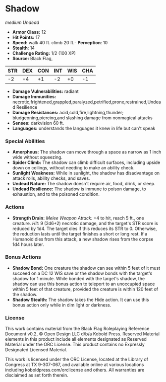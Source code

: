 # Shadow

*medium* *Undead*

- **Armor Class:** 12
- **Hit Points:** 17 
- **Speed:** walk 40 ft. climb 20 ft.- **Perception**: 10
- **Stealth**: 14
- **Challenge Rating:** 1/2 (100 XP)
- **Source:** Black Flag,

| STR | DEX | CON | INT | WIS | CHA |
| --- | --- | --- | --- | --- | --- |
| -2 | +4 | +1 | -2 | +0 | -1 |

- **Damage Vulnerabilities:** radiant
- **Damage Immunities:** necrotic,frightened,grappled,paralyzed,petrified,prone,restrained,Undead Resilience
- **Damage Resistances:** acid,cold,fire,lightning,thunder; bludgeoning,piercing,and slashing damage from nonmagical attacks
- **Senses:** darkvision 60 ft.
- **Languages:** understands the languages it knew in life but can't speak

### Special Abilities

- **Amorphous:** The shadow can move through a space as narrow as 1 inch wide without squeezing.
- **Spider Climb:** The shadow can climb difficult surfaces, including upside down on ceilings, without needing to make an ability check.
- **Sunlight Weakness:** While in sunlight, the shadow has disadvantage on attack rolls, ability checks, and saves.
- **Undead Nature:** The shadow doesn't require air, food, drink, or sleep.
- **Undead Resilience:** The shadow is immune to poison damage, to exhaustion, and to the poisoned condition.

### Actions

- **Strength Drain:** _Melee Weapon Attack:_ +4 to hit, reach 5 ft., one creature. _Hit:_ 9 (2d6+2) necrotic damage, and the target's STR score is reduced by 1d4. The target dies if this reduces its STR to 0. Otherwise, the reduction lasts until the target finishes a short or long rest. If a Humanoid dies from this attack, a new shadow rises from the corpse 1d4 hours later.

### Bonus Actions

- **Shadow Bond:** One creature the shadow can see within 5 feet of it must succeed on a DC 12 WIS save or the shadow bonds with the target's shadow for 1 minute. While bonded with the target's shadow, the shadow can use this bonus action to teleport to an unoccupied space within 5 feet of that creature, provided the creature is within 120 feet of the shadow.
- **Shadow Stealth:** The shadow takes the Hide action. It can use this bonus action only while in dim light or darkness.


### License

This work contains material from the Black Flag Roleplaying Reference Document v0.2, © Open Design LLC d/b/a Kobold Press. Reserved Material elements in this product include all elements designated as Reserved Material under the ORC License. This product contains no Expressly Designated Licensed Material.

This work is licensed under the ORC License, located at the Library of Congress at TX 9-307-067, and available online at various locations including koboldpress.com/orclicense and others. All warranties are disclaimed as set forth therein.
